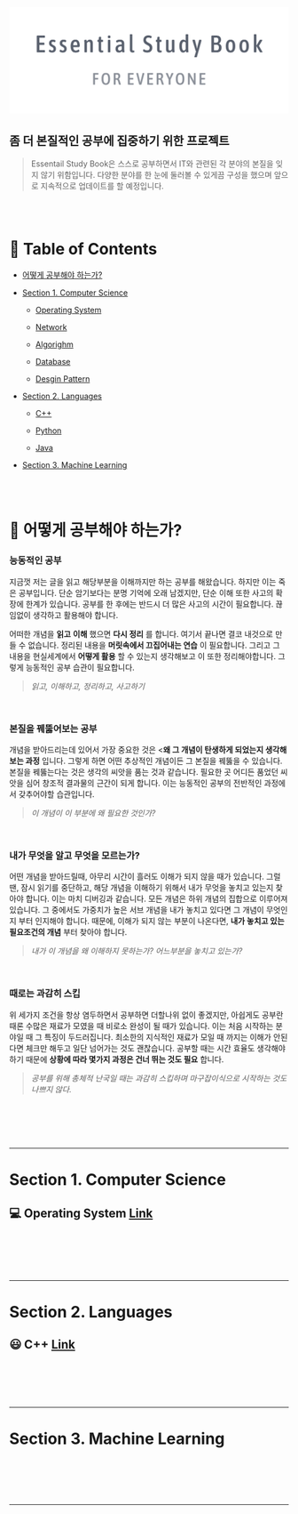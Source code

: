 
![cover_photo](./assets/cover_photo.png)

## 좀 더 본질적인 공부에 집중하기 위한 프로젝트

> Essentail Study Book은 스스로 공부하면서 IT와 관련된 각 분야의 본질을 잊지 않기 위함입니다. 다양한 분야를 한 눈에 둘러볼 수 있게끔 구성을 했으며 앞으로 지속적으로 업데이트를 할 예정입니다.

<br>
<br>

# &#128214; Table of Contents

- [어떻게 공부해야 하는가?](#어떻게-공부해야-하는가?)

- [Section 1. Computer Science](#section-1.-computer-science)

  - [Operating System](./Computer_Science/Operating_System)

  - [Network](./Computer_Science/Network)

  - [Algorighm](./Computer_Science/Algorithm)

  - [Database](./Computer_Science/Database)

  - [Desgin Pattern](./Computer_Science/Desgin_Pattern)

- [Section 2. Languages](#section-2.-languages)

  - [C++](./Languages/Cpp)

  - [Python](./Languages/Python)

  - [Java](./Languages/Java)

- [Section 3. Machine Learning](#section-3.-machine-learning)  

<br>
<br>

# &#127992; 어떻게 공부해야 하는가?

### 능동적인 공부

지금껏 저는 글을 읽고 해당부분을 이해까지만 하는 공부를 해왔습니다. 하지만 이는 죽은 공부입니다. 단순 암기보다는 분명 기억에 오래 남겠지만, 단순 이해 또한 사고의 확장에 한계가 있습니다. 공부를 한 후에는 반드시 더 많은 사고의 시간이 필요합니다. 끊임없이 생각하고 활용해야 합니다.

어떠한 개념을 **읽고** **이해** 했으면 **다시 정리** 를 합니다. 여기서 끝나면 결코 내것으로 만들 수 없습니다. 정리된 내용을 **머릿속에서 끄집어내는 연습** 이 필요합니다. 그리고 그 내용을 현실세계에서 **어떻게 활용** 할 수 있는지 생각해보고 이 또한 정리해야합니다. 그렇게 능동적인 공부 습관이 필요합니다.

> *읽고, 이해하고, 정리하고, 사고하기*  
<br>

### 본질을 꿰뚫어보는 공부

개념을 받아드리는데 있어서 가장 중요한 것은 <**왜 그 개념이 탄생하게 되었는지 생각해보는 과정** 입니다. 그렇게 하면 어떤 추상적인 개념이든 그 본질을 꿰뚫을 수 있습니다. 본질을 꿰뚫는다는 것은 생각의 씨앗을 품는 것과 같습니다. 필요한 곳 어디든 품었던 씨앗을 심어 창조적 결과물의 근간이 되게 합니다. 이는 능동적인 공부의 전반적인 과정에서 갖추어야할 습관입니다.

> *이 개념이 이 부분에 왜 필요한 것인가?*  
<br>

### 내가 무엇을 알고 무엇을 모르는가?

어떤 개념을 받아드릴때, 아무리 시간이 흘러도 이해가 되지 않을 때가 있습니다. 그럴 땐, 잠시 읽기를 중단하고, 해당 개념을 이해하기 위해서 내가 무엇을 놓치고 있는지 찾아야 합니다. 이는 마치 디버깅과 같습니다. 모든 개념은 하위 개념의 집합으로 이루어져 있습니다. 그 중에서도 가중치가 높은 서브 개념을 내가 놓치고 있다면 그 개념이 무엇인지 부터 인지해야 합니다. 때문에, 이해가 되지 않는 부분이 나온다면, **내가 놓치고 있는 필요조건의 개념** 부터 찾아야 합니다.

> *내가 이 개념을 왜 이해하지 못하는가? 어느부분을 놓치고 있는가?*  
<br>

### 때로는 과감히 스킵

위 세가지 조건을 항상 염두하면서 공부하면 더할나위 없이 좋겠지만, 아쉽게도 공부란 때론 수많은 재료가 모였을 때 비로소 완성이 될 때가 있습니다. 이는 처음 시작하는 분야일 때 그 특징이 두드러집니다. 최소한의 지식적인 재료가 모일 때 까지는 이해가 안된다면 체크만 해두고 일단 넘어가는 것도 괜찮습니다. 공부할 때는 시간 효율도 생각해야 하기 때문에 **상황에 따라 몇가지 과정은 건너 뛰는 것도 필요** 합니다.

> *공부를 위해 총체적 난국일 때는 과감히 스킵하며 마구잡이식으로 시작하는 것도 나쁘지 않다.*  


<br>
<br>
<br>
<br>

------

# Section 1. Computer Science

##  💻 Operating System [Link](./Computer_Science/Operating_System)  

<br>
<br>
<br>
<br>

------

# Section 2. Languages

##  😃 C++ [Link](./Languages/Cpp)  

<br>
<br>
<br>
<br>

------

# Section 3. Machine Learning

<br>
<br>
<br>
<br>

------
